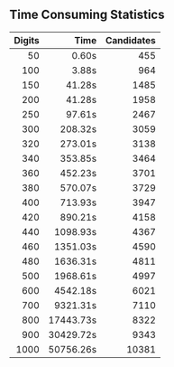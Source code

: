 ## Time Consuming Statistics

| Digits |      Time | Candidates |
|-------:|----------:|-----------:|
|     50 |     0.60s |        455 |
|    100 |     3.88s |        964 |
|    150 |    41.28s |       1485 |
|    200 |    41.28s |       1958 |
|    250 |    97.61s |       2467 |
|    300 |   208.32s |       3059 |
|    320 |   273.01s |       3138 |
|    340 |   353.85s |       3464 |
|    360 |   452.23s |       3701 |
|    380 |   570.07s |       3729 |
|    400 |   713.93s |       3947 | 
|    420 |   890.21s |       4158 |
|    440 |  1098.93s |       4367 |
|    460 |  1351.03s |       4590 |
|    480 |  1636.31s |       4811 |
|    500 |  1968.61s |       4997 |
|    600 |  4542.18s |       6021 |
|    700 |  9321.31s |       7110 |
|    800 | 17443.73s |       8322 |
|    900 | 30429.72s |       9343 |
|   1000 | 50756.26s |      10381 |
